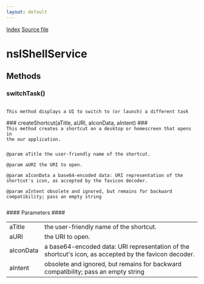 ```yaml
---
layout: default
---
```

<div id='links'><a href="../index.html">Index</a>
<a href="http://dxr.mozilla.org/mozilla-central/source/mobile/android/components/build/nsIShellService.idl">Source file</a>
</div>

# nsIShellService #

## Methods ##

### switchTask() ###
<code>  
This method displays a UI to switch to (or launch) a different task  
  
</code>
### createShortcut(aTitle, aURI, aIconData, aIntent) ###
<code>  
This method creates a shortcut on a desktop or homescreen that opens in  
the our application.  
  
@param aTitle     the user-friendly name of the shortcut.  
@param aURI       the URI to open.  
@param aIconData  a base64-encoded data: URI representation of the shortcut's icon, as accepted by the favicon decoder.  
@param aIntent    obsolete and ignored, but remains for backward compatibility; pass an empty string  
  
</code>
#### Parameters ####

<table>

<tr>
<td>aTitle</td>
<td>the user-friendly name of the shortcut.  
</td>
</tr>

<tr>
<td>aURI</td>
<td>the URI to open.  
</td>
</tr>

<tr>
<td>aIconData</td>
<td>a base64-encoded data: URI representation of the shortcut's icon, as accepted by the favicon decoder.  
</td>
</tr>

<tr>
<td>aIntent</td>
<td>obsolete and ignored, but remains for backward compatibility; pass an empty string  
</td>
</tr>

</table>
